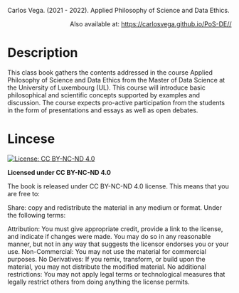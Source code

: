 Carlos Vega. (2021 - 2022). Applied Philosophy of Science and Data Ethics.

<p align="right">
    Also available at: <a href="https://carlosvega.github.io/PoS-DE//">https://carlosvega.github.io/PoS-DE//</a>
</p>

# Description

This class book gathers the contents addressed in the course Applied Philosophy of Science and Data Ethics from the Master of Data Science at the University of Luxembourg (UL). This course will introduce basic philosophical and scientific concepts supported by examples and discussion. The course expects pro-active participation from the students in the form of presentations and essays as well as open debates.

# Lincese

[![License: CC BY-NC-ND 4.0](https://img.shields.io/badge/License-CC%20BY--NC--ND%204.0-lightgrey.svg)](https://creativecommons.org/licenses/by-nc-nd/4.0/)

**Licensed under CC BY-NC-ND 4.0**

The book is released under CC BY-NC-ND 4.0 license. This means that you are free to:

Share: copy and redistribute the material in any medium or format.
Under the following terms:

Attribution: You must give appropriate credit, provide a link to the license, and indicate if changes were made. You may do so in any reasonable manner, but not in any way that suggests the licensor endorses you or your use.
Non-Commercial: You may not use the material for commercial purposes.
No Derivatives: If you remix, transform, or build upon the material, you may not distribute the modified material.
No additional restrictions: You may not apply legal terms or technological measures that legally restrict others from doing anything the license permits.
